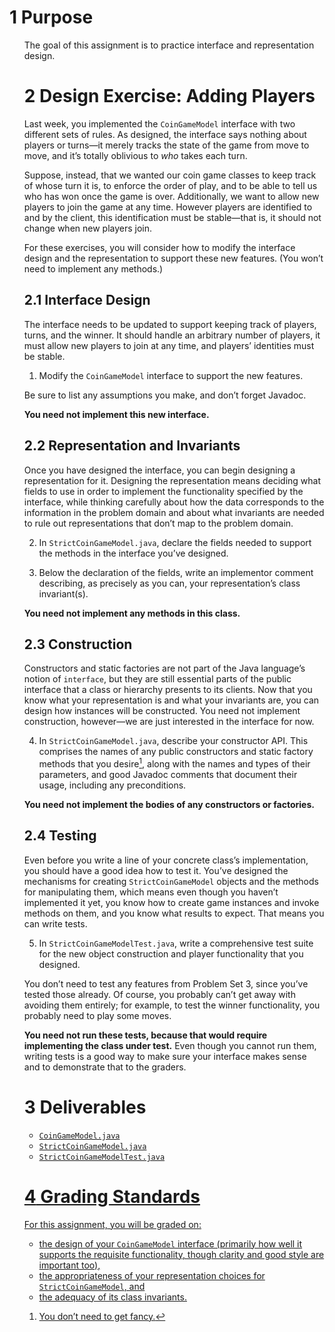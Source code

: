 <main>
<h1 id="purpose"><span class="header-section-number">1</span> Purpose</h1><ul class="screenonly links">

<p>The goal of this assignment is to practice interface and representation design.</p>
<h1 id="design-exercise-adding-players"><span class="header-section-number">2</span> Design Exercise: Adding Players</h1>
<p>Last week, you implemented the <code>CoinGameModel</code></a> interface with two different sets of rules. As designed, the interface says nothing about players or turns—it merely tracks the state of the game from move to move, and it’s totally oblivious to <em>who</em> takes each turn.</p>
<p>Suppose, instead, that we wanted our coin game classes to keep track of whose turn it is, to enforce the order of play, and to be able to tell us who has won once the game is over. Additionally, we want to allow new players to join the game at any time. However players are identified to and by the client, this identification must be stable—that is, it should not change when new players join.</p>
<p>For these exercises, you will consider how to modify the interface design and the representation to support these new features. (You won’t need to implement any methods.)</p>
<h2 id="interface-design"><span class="header-section-number">2.1</span> Interface Design</h2>
<p>The interface needs to be updated to support keeping track of players, turns, and the winner. It should handle an arbitrary number of players, it must allow new players to join at any time, and players’ identities must be stable.</p>
<ol type="1">
<li>Modify the <code>CoinGameModel</code></a> interface to support the new features.</li>
</ol>
<p>Be sure to list any assumptions you make, and don’t forget Javadoc.</p>
<p><strong>You need not implement this new interface.</strong></p>
<h2 id="representation-and-invariants"><span class="header-section-number">2.2</span> Representation and Invariants</h2>
<p>Once you have designed the interface, you can begin designing a representation for it. Designing the representation means deciding what fields to use in order to implement the functionality specified by the interface, while thinking carefully about how the data corresponds to the information in the problem domain and about what invariants are needed to rule out representations that don’t map to the problem domain.</p>
<ol start="2" type="1">
<li><p>In <code>StrictCoinGameModel.java</code></a>, declare the fields needed to support the methods in the interface you’ve designed.</p></li>
<li><p>Below the declaration of the fields, write an implementor comment describing, as precisely as you can, your representation’s class invariant(s).</p></li>
</ol>
<p><strong>You need not implement any methods in this class.</strong></p>
<h2 id="construction"><span class="header-section-number">2.3</span> Construction</h2>
<p>Constructors and static factories are not part of the Java language’s notion of <code class="sourceCode java"><span class="kw">interface</span></code>, but they are still essential parts of the public interface that a class or hierarchy presents to its clients. Now that you know what your representation is and what your invariants are, you can design how instances will be constructed. You need not implement construction, however—we are just interested in the interface for now.</p>
<ol start="4" type="1">
<li>In <code>StrictCoinGameModel.java</code></a>, describe your constructor API. This comprises the names of any public constructors and static factory methods that you desire<a href="#fn1" class="footnoteRef" id="fnref1"><sup>1</sup></a>, along with the names and types of their parameters, and good Javadoc comments that document their usage, including any preconditions.</li>
</ol>
<p><strong>You need not implement the bodies of any constructors or factories.</strong></p>
<h2 id="testing"><span class="header-section-number">2.4</span> Testing</h2>
<p>Even before you write a line of your concrete class’s implementation, you should have a good idea how to test it. You’ve designed the mechanisms for creating <code>StrictCoinGameModel</code> objects and the methods for manipulating them, which means even though you haven’t implemented it yet, you know how to create game instances and invoke methods on them, and you know what results to expect. That means you can write tests.</p>
<ol start="5" type="1">
<li>In <code>StrictCoinGameModelTest.java</code>, write a comprehensive test suite for the new object construction and player functionality that you designed.</li>
</ol>
<p>You don’t need to test any features from Problem Set 3, since you’ve tested those already. Of course, you probably can’t get away with avoiding them entirely; for example, to test the winner functionality, you probably need to play some moves.</p>
<p><strong>You need not run these tests, because that would require implementing the class under test.</strong> Even though you cannot run them, writing tests is a good way to make sure your interface makes sense and to demonstrate that to the graders.</p>
<h1 id="deliverables"><span class="header-section-number">3</span> Deliverables</h1>
<ul>
<li><a href="../master/HW%204%20Explaining%20adding%20player/src/CoinGameModel.java"><code>CoinGameModel.java</code></li>
<li><a href="../maste/HW%204%20Explaining%20adding%20player/src/StrictCoinGameModel.java"><code>StrictCoinGameModel.java</code></li>
<li><a href="../master/HW%204%20Explaining%20adding%20player/src/StrictCoinGameModel.java"><code>StrictCoinGameModelTest.java</code></li>
</ul>
<h1 id="grading-standards"><span class="header-section-number">4</span> Grading Standards</h1>
<p>For this assignment, you will be graded on:</p>
<ul>
<li>the design of your <code>CoinGameModel</code> interface (primarily how well it supports the requisite functionality, though clarity and good style are important too),</li>
<li>the appropriateness of your representation choices for <code>StrictCoinGameModel</code>, and</li>
<li>the adequacy of its class invariants.</li>
</ul>
<ol>
<li id="fn1"><p>You don’t need to get fancy.<a href="#fnref1">↩</a></p></li>
</ol>
</section>
    </main>
